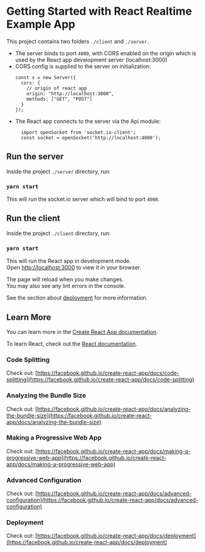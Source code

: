 # Getting Started with React Realtime Example App

This project contains two folders `./client` and `./server`.

- The server binds to port `4000`, with CORS enabled on the origin which is used by the React app development server (localhost:3000)
- CORS config is supplied to the server on initialization:
  ```JS
  const s = new Server({
    cors: {
      // origin of react app
      origin: "http://localhost:3000",
      methods: ["GET", "POST"]
    }
  });
  ```
- The React app connects to the server via the Api module:
  ```JS
    import openSocket from 'socket.io-client';
    const socket = openSocket('http://localhost:4000');
  ```

## Run the server

Inside the project `./server` directory, run:

### `yarn start`

This will run the socket.io server which will bind to port `4000`.

## Run the client

Inside the project `./client` directory, run:

### `yarn start`

This will run the React app in development mode.\
Open [http://localhost:3000](http://localhost:3000) to view it in your browser.

The page will reload when you make changes.\
You may also see any lint errors in the console.

See the section about [deployment](https://facebook.github.io/create-react-app/docs/deployment) for more information.

## Learn More

You can learn more in the [Create React App documentation](https://facebook.github.io/create-react-app/docs/getting-started).

To learn React, check out the [React documentation](https://reactjs.org/).

### Code Splitting

Check out: [https://facebook.github.io/create-react-app/docs/code-splitting](https://facebook.github.io/create-react-app/docs/code-splitting)

### Analyzing the Bundle Size

Check out: [https://facebook.github.io/create-react-app/docs/analyzing-the-bundle-size](https://facebook.github.io/create-react-app/docs/analyzing-the-bundle-size)

### Making a Progressive Web App

Check out: [https://facebook.github.io/create-react-app/docs/making-a-progressive-web-app](https://facebook.github.io/create-react-app/docs/making-a-progressive-web-app)

### Advanced Configuration

Check out: [https://facebook.github.io/create-react-app/docs/advanced-configuration](https://facebook.github.io/create-react-app/docs/advanced-configuration)

### Deployment

Check out: [https://facebook.github.io/create-react-app/docs/deployment](https://facebook.github.io/create-react-app/docs/deployment)
